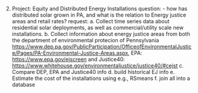 2. Project: Equity and Distributed Energy Installations question: - how has distributed solar grown in PA, and what is the relation to Energy justice areas and retail rates? request: a. Collect time series data about residential solar deployments, as well as commercial/utility scale new installations. b. Collect information about energy justice areas from both the department of environmental protecion of Pennsylvania https://www.dep.pa.gov/PublicParticipation/OfficeofEnvironmentalJustice/Pages/PA-Environmental-Justice-Areas.aspx, EPA: https://www.epa.gov/ejscreen and Justice40: https://www.whitehouse.gov/environmentaljustice/justice40/#cejst c. Compare DEP, EPA and  Justice40 info d. build historical EJ info e. Estimate the cost of the installations using e.g., RSmeans f. join all into a database
